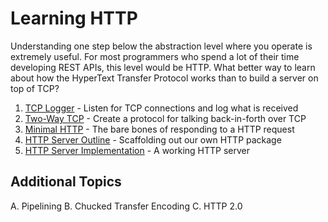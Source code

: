 # Learning HTTP

Understanding one step below the abstraction level where you operate is extremely useful. For most programmers who spend a lot of their time developing REST APIs, this level would be HTTP. What better way to learn about how the HyperText Transfer Protocol works than to build a server on top of TCP?

1. [TCP Logger](1-tcp-logger/README.md) - Listen for TCP connections and log what is received
2. [Two-Way TCP](2-two-way-tcp/README.md) - Create a protocol for talking back-in-forth over TCP
3. [Minimal HTTP](3-mvp-http/README.md) - The bare bones of responding to a HTTP request
4. [HTTP Server Outline](4-http-server-outline/README.md) - Scaffolding out our own HTTP package
5. [HTTP Server Implementation](5-http-server-implementation/README.md) - A working HTTP server

## Additional Topics

A. Pipelining
B. Chucked Transfer Encoding
C. HTTP 2.0

